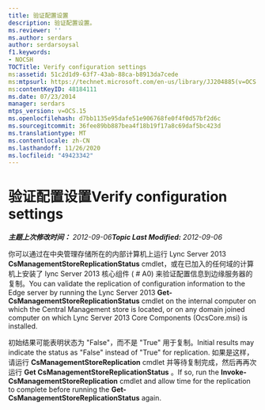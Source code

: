 ```yaml
---
title: 验证配置设置
description: 验证配置设置。
ms.reviewer: ''
ms.author: serdars
author: serdarsoysal
f1.keywords:
- NOCSH
TOCTitle: Verify configuration settings
ms:assetid: 51c2d1d9-63f7-43ab-88ca-b8913da7cede
ms:mtpsurl: https://technet.microsoft.com/en-us/library/JJ204885(v=OCS.15)
ms:contentKeyID: 48184111
ms.date: 07/23/2014
manager: serdars
mtps_version: v=OCS.15
ms.openlocfilehash: d7bb1135e95dafe51e906768fe0f4f0d57bf2d6c
ms.sourcegitcommit: 36fee89bb887bea4f18b19f17a8c69daf5bc423d
ms.translationtype: MT
ms.contentlocale: zh-CN
ms.lasthandoff: 11/26/2020
ms.locfileid: "49423342"
---
```

# <a name="verify-configuration-settings"></a><span data-ttu-id="593b2-103">验证配置设置</span><span class="sxs-lookup"><span data-stu-id="593b2-103">Verify configuration settings</span></span>

<div data-xmlns="http://www.w3.org/1999/xhtml">

<div class="topic" data-xmlns="http://www.w3.org/1999/xhtml" data-msxsl="urn:schemas-microsoft-com:xslt" data-cs="https://msdn.microsoft.com/">

<div data-asp="https://msdn2.microsoft.com/asp">



</div>

<div id="mainSection">

<div id="mainBody"><span data-ttu-id="593b2-104">

<span> </span></span><span class="sxs-lookup"><span data-stu-id="593b2-104">

<span> </span></span></span>

<span data-ttu-id="593b2-105">_**主题上次修改时间：** 2012-09-06_</span><span class="sxs-lookup"><span data-stu-id="593b2-105">_**Topic Last Modified:** 2012-09-06_</span></span>

<span data-ttu-id="593b2-106">你可以通过在中央管理存储所在的内部计算机上运行 Lync Server 2013 **CsManagementStoreReplicationStatus** cmdlet，或在已加入的任何域的计算机上安装了 lync Server 2013 核心组件 ( # A0) 来验证配置信息到边缘服务器的复制。</span><span class="sxs-lookup"><span data-stu-id="593b2-106">You can validate the replication of configuration information to the Edge server by running the Lync Server 2013 **Get-CsManagementStoreReplicationStatus** cmdlet on the internal computer on which the Central Management store is located, or on any domain joined computer on which Lync Server 2013 Core Components (OcsCore.msi) is installed.</span></span>

<span data-ttu-id="593b2-107">初始结果可能表明状态为 "False"，而不是 "True" 用于复制。</span><span class="sxs-lookup"><span data-stu-id="593b2-107">Initial results may indicate the status as "False" instead of "True" for replication.</span></span> <span data-ttu-id="593b2-108">如果是这样，请运行 **CsManagementStoreReplication** cmdlet 并等待复制完成，然后再再次运行 **Get CsManagementStoreReplicationStatus** 。</span><span class="sxs-lookup"><span data-stu-id="593b2-108">If so, run the **Invoke-CsManagementStoreReplication** cmdlet and allow time for the replication to complete before running the **Get-CsManagementStoreReplicationStatus** again.</span></span>

<span data-ttu-id="593b2-109"></div>

<span> </span>

</div>

</div>

</span><span class="sxs-lookup"><span data-stu-id="593b2-109"></div>

<span> </span>

</div>

</div>

</span></span></div>

